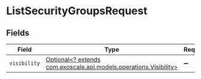 # ListSecurityGroupsRequest


## Fields

| Field                                                                                                      | Type                                                                                                       | Required                                                                                                   | Description                                                                                                |
| ---------------------------------------------------------------------------------------------------------- | ---------------------------------------------------------------------------------------------------------- | ---------------------------------------------------------------------------------------------------------- | ---------------------------------------------------------------------------------------------------------- |
| `visibility`                                                                                               | [Optional<? extends com.exoscale.api.models.operations.Visibility>](../../models/operations/Visibility.md) | :heavy_minus_sign:                                                                                         | N/A                                                                                                        |